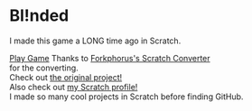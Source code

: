 # Bl!nded
I made this game a LONG time ago in Scratch. 
<br>

<a href="Bl!nded.html" download>Play Game</a>
Thanks to [Forkphorus's Scratch Converter](https://forkphorus.github.io/packager/) <br>
for the converting. 
<br> 
Check out [the original project!](https://scratch.mit.edu/projects/997046876/)
<br>
Also check out [my Scratch profile!](https://scratch.mit.edu/users/SprintingSnail/)<br>
I made so many cool projects in Scratch before finding GitHub.
